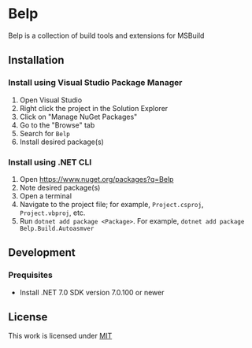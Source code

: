 # Belp
Belp is a collection of build tools and extensions for MSBuild

## Installation

### Install using Visual Studio Package Manager
1. Open Visual Studio
1. Right click the project in the Solution Explorer
1. Click on "Manage NuGet Packages"
1. Go to the "Browse" tab
1. Search for `Belp`
1. Install desired package(s)

### Install using .NET CLI
1. Open https://www.nuget.org/packages?q=Belp
1. Note desired package(s)
1. Open a terminal
1. Navigate to the project file; for example, `Project.csproj`, `Project.vbproj`, etc.
1. Run `dotnet add package <Package>`. For example, `dotnet add package Belp.Build.Autoasmver`

## Development

### Prequisites
- Install .NET 7.0 SDK version 7.0.100 or newer

## License
This work is licensed under [MIT](https://github.com/Arthri/Belp/blob/02b63f4be263d747f3078a0568bf235bf021d0cd/LICENSE)
